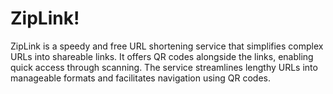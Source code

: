# ZipLink!
ZipLink is a speedy and free URL shortening service that simplifies complex URLs into shareable links.
It offers QR codes alongside the links, enabling quick access through scanning.
The service streamlines lengthy URLs into manageable formats and facilitates navigation using QR codes.
